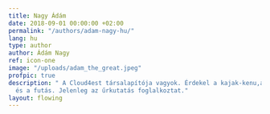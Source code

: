 ```yaml
---
title: Nagy Ádám
date: 2018-09-01 00:00:00 +02:00
permalink: "/authors/adam-nagy-hu/"
lang: hu
type: author
author: Ádám Nagy
ref: icon-one
image: "/uploads/adam_the_great.jpeg"
profpic: true
description: " A Cloud4est társalapítója vagyok. Érdekel a kajak-kenu,a sziklamászás
  és a futás. Jelenleg az űrkutatás foglalkoztat."
layout: flowing
---
```


